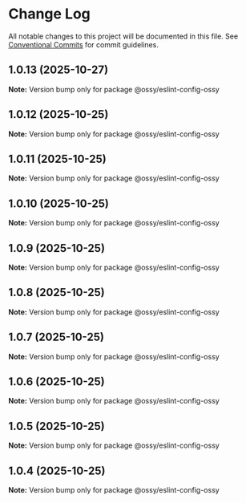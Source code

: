 # Change Log

All notable changes to this project will be documented in this file.
See [Conventional Commits](https://conventionalcommits.org) for commit guidelines.

## 1.0.13 (2025-10-27)

**Note:** Version bump only for package @ossy/eslint-config-ossy





## 1.0.12 (2025-10-25)

**Note:** Version bump only for package @ossy/eslint-config-ossy





## 1.0.11 (2025-10-25)

**Note:** Version bump only for package @ossy/eslint-config-ossy





## 1.0.10 (2025-10-25)

**Note:** Version bump only for package @ossy/eslint-config-ossy





## 1.0.9 (2025-10-25)

**Note:** Version bump only for package @ossy/eslint-config-ossy





## 1.0.8 (2025-10-25)

**Note:** Version bump only for package @ossy/eslint-config-ossy





## 1.0.7 (2025-10-25)

**Note:** Version bump only for package @ossy/eslint-config-ossy





## 1.0.6 (2025-10-25)

**Note:** Version bump only for package @ossy/eslint-config-ossy





## 1.0.5 (2025-10-25)

**Note:** Version bump only for package @ossy/eslint-config-ossy





## 1.0.4 (2025-10-25)

**Note:** Version bump only for package @ossy/eslint-config-ossy
